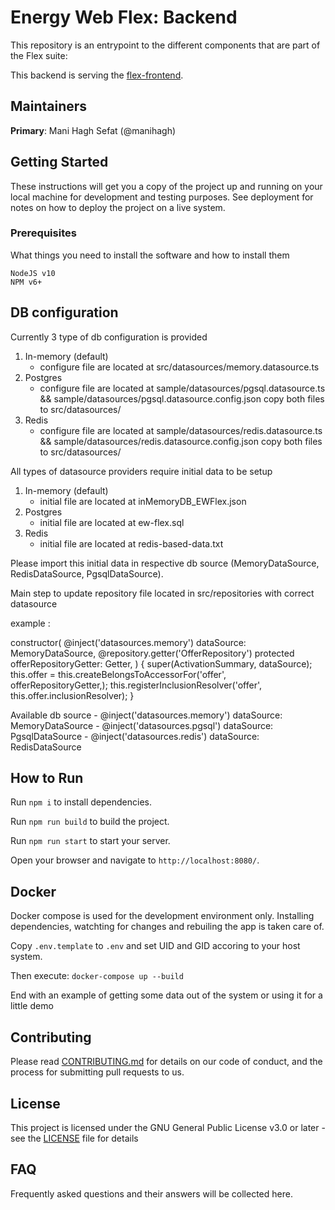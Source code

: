 # Energy Web Flex: Backend

<short about text>

This repository is an entrypoint to the different components that are part of the Flex suite:

This backend is serving the [flex-frontend](https://github.com/energywebfoundation/flex-frontend).

## Maintainers
**Primary**: Mani Hagh Sefat (@manihagh)

## Getting Started

These instructions will get you a copy of the project up and running on your local machine for development and testing purposes. See deployment for notes on how to deploy the project on a live system.

### Prerequisites

What things you need to install the software and how to install them

```
NodeJS v10
NPM v6+
```

## DB configuration

Currently 3 type of db configuration is provided
1. In-memory (default)
    - configure file are located at src/datasources/memory.datasource.ts
2. Postgres
    - configure file are located at sample/datasources/pgsql.datasource.ts && sample/datasources/pgsql.datasource.config.json
        copy both files to src/datasources/
3. Redis
    - configure file are located at sample/datasources/redis.datasource.ts && sample/datasources/redis.datasource.config.json
        copy both files to src/datasources/

All types of datasource providers require initial data to be setup
1. In-memory (default)
    - initial file are located at inMemoryDB_EWFlex.json
2. Postgres
    - initial file are located at ew-flex.sql
3. Redis
    - initial file are located at redis-based-data.txt

Please import this initial data in respective db source (MemoryDataSource, RedisDataSource, PgsqlDataSource).

Main step to update repository file located in src/repositories with correct datasource 

example :

 constructor(
    @inject('datasources.memory') dataSource: MemoryDataSource, @repository.getter('OfferRepository') protected offerRepositoryGetter: Getter<OfferRepository>,
  ) {
    super(ActivationSummary, dataSource);
    this.offer = this.createBelongsToAccessorFor('offer', offerRepositoryGetter,);
    this.registerInclusionResolver('offer', this.offer.inclusionResolver);
  }

Available db source
    - @inject('datasources.memory') dataSource: MemoryDataSource
    - @inject('datasources.pgsql') dataSource: PgsqlDataSource
    - @inject('datasources.redis') dataSource: RedisDataSource

## How to Run

Run `npm i` to install dependencies.

Run `npm run build` to build the project.

Run `npm run start` to start your server.

Open your browser and navigate to  `http://localhost:8080/`.

## Docker

Docker compose is used for the development environment only. Installing dependencies, watchting for changes and rebuiling the app is taken care of.

Copy `.env.template` to `.env` and set UID and GID accoring to your host system.

Then execute: `docker-compose up --build`

End with an example of getting some data out of the system or using it for a little demo

## Contributing

Please read [CONTRIBUTING.md](https://gist.github.com/PurpleBooth/b24679402957c63ec426) for details on our code of conduct, and the process for submitting pull requests to us.

## License

This project is licensed under the GNU General Public License v3.0 or later - see the [LICENSE](LICENSE) file for details

## FAQ

Frequently asked questions and their answers will be collected here.
